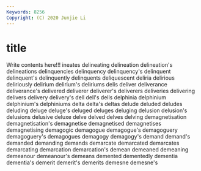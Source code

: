 ```yaml
---
Keywords: 8256
Copyright: (C) 2020 Junjie Li
---
```


# title

Write contents here!!!
ineates 
delineating 
delineation
delineation's 
delineations 
delinquencies 
delinquency 
delinquency's 
delinquent 
delinquent's 
delinquently 
delinquents 
deliquescent
deliria 
delirious 
deliriously 
delirium 
delirium's 
deliriums 
delis 
deliver 
deliverance 
deliverance's
delivered 
deliverer 
deliverer's 
deliverers 
deliveries 
delivering 
delivers 
delivery 
delivery's 
dell
dell's 
dells 
delphinia 
delphinium 
delphinium's 
delphiniums 
delta 
delta's 
deltas 
delude
deluded 
deludes 
deluding 
deluge 
deluge's 
deluged 
deluges 
deluging 
delusion 
delusion's
delusions 
delusive 
deluxe 
delve 
delved 
delves 
delving 
demagnetisation 
demagnetisation's 
demagnetise
demagnetised 
demagnetises 
demagnetising 
demagogic 
demagogue 
demagogue's 
demagoguery 
demagoguery's 
demagogues 
demagogy
demagogy's 
demand 
demand's 
demanded 
demanding 
demands 
demarcate 
demarcated 
demarcates 
demarcating
demarcation 
demarcation's 
demean 
demeaned 
demeaning 
demeanour 
demeanour's 
demeans 
demented 
dementedly
dementia 
dementia's 
demerit 
demerit's 
demerits 
demesne 
demesne's 
